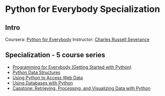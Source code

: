 # Python for Everybody Specialization 

## Intro
Coursera: [Python for Everybody](https://www.coursera.org/specializations/python)
Instructor: [Charles Russell Severance](https://www.coursera.org/instructor/drchuck)

## Specialization - 5 course series

- [Programming for Everybody (Getting Started with Python)](https://www.coursera.org/learn/python?specialization=python)
- [Python Data Structures](https://www.coursera.org/learn/python-data?specialization=python)
- [Using Python to Access Web Data](https://www.coursera.org/learn/python-network-data?specialization=python)
- [Using Databases with Python](https://www.coursera.org/learn/python-databases?specialization=python)
- [Capstone: Retrieving, Processing, and Visualizing Data with Python](https://www.coursera.org/learn/python-data-visualization?specialization=python)
